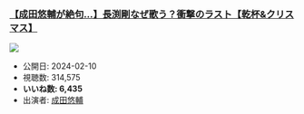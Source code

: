 ### [【成田悠輔が絶句…】長渕剛なぜ歌う？衝撃のラスト【乾杯&クリスマス】](https://www.youtube.com/watch?v=kS6TGRb9udg)
[![](https://img.youtube.com/vi/kS6TGRb9udg/sddefault.jpg)](https://www.youtube.com/watch?v=kS6TGRb9udg)
-   公開日: 2024-02-10
-   視聴数: 314,575
-   **いいね数: 6,435**
-   出演者: [成田悠輔](/rehacq_fan/people/成田悠輔 "wikilink")

